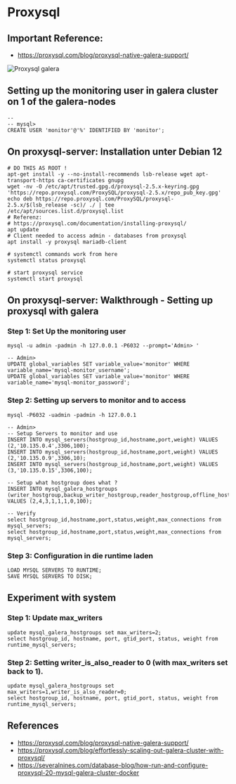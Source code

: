# Proxysql 

## Important Reference:

  * https://proxysql.com/blog/proxysql-native-galera-support/

![Proxysql galera](https://proxysql.com/wp-content/uploads/2019/03/galera_cluster_native_support_in_proxysql.png)


## Setting up the monitoring user in galera cluster on 1 of the galera-nodes 

```
-- 
-- mysql>
CREATE USER 'monitor'@'%' IDENTIFIED BY 'monitor';
```


## On proxysql-server: Installation unter Debian 12 

```
# DO THIS AS ROOT ! 
apt-get install -y --no-install-recommends lsb-release wget apt-transport-https ca-certificates gnupg
wget -nv -O /etc/apt/trusted.gpg.d/proxysql-2.5.x-keyring.gpg 'https://repo.proxysql.com/ProxySQL/proxysql-2.5.x/repo_pub_key.gpg'
echo deb https://repo.proxysql.com/ProxySQL/proxysql-2.5.x/$(lsb_release -sc)/ ./ | tee /etc/apt/sources.list.d/proxysql.list
# Referenz:
# https://proxysql.com/documentation/installing-proxysql/
apt update
# Client needed to access admin - databases from proxysql 
apt install -y proxysql mariadb-client 
```

```
# systemctl commands work from here
systemctl status proxysql
```

```
# start proxysql service
systemctl start proxysql
```


## On proxysql-server: Walkthrough - Setting up proxysql with galera 

### Step 1: Set Up the monitoring user

```
mysql -u admin -padmin -h 127.0.0.1 -P6032 --prompt='Admin> '
```

```
-- Admin>
UPDATE global_variables SET variable_value='monitor' WHERE variable_name='mysql-monitor_username';
UPDATE global_variables SET variable_value='monitor' WHERE variable_name='mysql-monitor_password';
```

### Step 2: Setting up servers to monitor and to access 

```
mysql -P6032 -uadmin -padmin -h 127.0.0.1
```

```
-- Admin>
-- Setup Servers to monitor and use 
INSERT INTO mysql_servers(hostgroup_id,hostname,port,weight) VALUES (2,'10.135.0.4',3306,100);
INSERT INTO mysql_servers(hostgroup_id,hostname,port,weight) VALUES (2,'10.135.0.9',3306,10);
INSERT INTO mysql_servers(hostgroup_id,hostname,port,weight) VALUES (3,'10.135.0.15',3306,100);
```

```
-- Setup what hostgroup does what ?
INSERT INTO mysql_galera_hostgroups (writer_hostgroup,backup_writer_hostgroup,reader_hostgroup,offline_hostgroup,active,max_writers,writer_is_also_reader,max_transactions_behind) 
VALUES (2,4,3,1,1,1,0,100);
```

```
-- Verify
select hostgroup_id,hostname,port,status,weight,max_connections from mysql_servers;
select hostgroup_id,hostname,port,status,weight,max_connections from mysql_servers;
```

### Step 3: Configuration in die runtime laden

```
LOAD MYSQL SERVERS TO RUNTIME;
SAVE MYSQL SERVERS TO DISK;
```


## Experiment with system 

### Step 1: Update max_writers 

```
update mysql_galera_hostgroups set max_writers=2;
select hostgroup_id, hostname, port, gtid_port, status, weight from runtime_mysql_servers;

```

### Step 2: Setting writer_is_also_reader to 0 (with max_writers set back to 1).

```
update mysql_galera_hostgroups set max_writers=1,writer_is_also_reader=0;
select hostgroup_id, hostname, port, gtid_port, status, weight from runtime_mysql_servers;

```



## References

  * https://proxysql.com/blog/proxysql-native-galera-support/
  * https://proxysql.com/blog/effortlessly-scaling-out-galera-cluster-with-proxysql/
  * https://severalnines.com/database-blog/how-run-and-configure-proxysql-20-mysql-galera-cluster-docker
